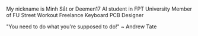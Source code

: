 ### 

My nickname is Minh Sắt or Deemen17
AI student in FPT University
Member of FU Street Workout
Freelance Keyboard PCB Designer

"You need to do what you're supposed to do!"
~ Andrew Tate

<!--
**Deemen17/Deemen17** is a ✨ _special_ ✨ repository because its `README.md` (this file) appears on your GitHub profile.

Here are some ideas to get you started:

- 🔭 I’m currently working on ...
- 🌱 I’m currently learning ...
- 👯 I’m looking to collaborate on ...
- 🤔 I’m looking for help with ...
- 💬 Ask me about ...
- 📫 How to reach me: ...
- 😄 Pronouns: ...
- ⚡ Fun fact: ...
-->
